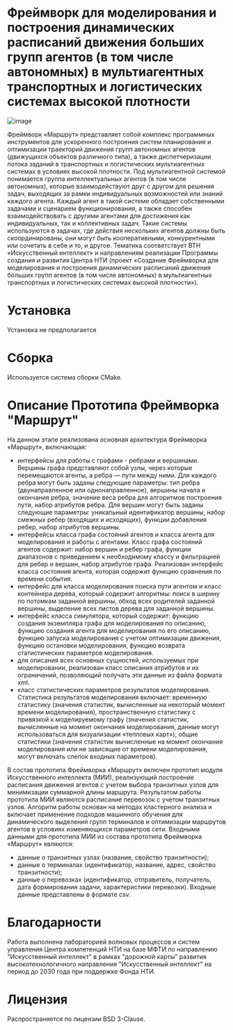 # Фреймворк для моделирования и построения динамических расписаний движения больших групп агентов (в том числе автономных) в мультиагентных транспортных и логистических системах высокой плотности 
![image](https://github.com/user-attachments/assets/decbcd53-5c54-444c-a314-4185e7d59a16)

Фреймворк «Маршрут» представляет собой комплекс программных инструментов для ускоренного построения систем планирования и оптимизации траекторий движения групп автономных агентов (движущихся объектов различного типа), а также диспетчеризации потока заданий в транспортных и логистических мультиагентных системах в условиях высокой плотности. Под мультиагентной системой понимается группа интеллектуальных агентов (в том числе автономных), которые взаимодействуют друг с другом для решения задач, выходящих за рамки индивидуальных возможностей или знаний каждого агента. Каждый агент в такой системе обладает собственными задачами и сценарием функционирования, а также способен взаимодействовать с другими агентами для достижения как индивидуальных, так и коллективных задач. Такие системы используются в задачах, где действия нескольких агентов должны быть скоординированы, они могут быть кооперативными, конкурентными или сочетать в себе и то, и другое. Тематика соответствует ВТН «Искусственный интеллект» и направлениям реализации Программы создания и развития Центра НТИ (проект «Создание Фреймворка для моделирования и построения динамических расписаний движения больших групп агентов (в том числе автономных) в мультиагентных транспортных и логистических системах высокой плотности»).

# Установка
Установка не предполагается

# Сборка
Используется система сборки CMake.

# Описание Прототипа Фреймворка "Маршрут" 
На данном этапе реализована основная архитектура Фреймворка «Маршрут», включающая:
- интерфейсы для работы с графами - ребрами и вершинами. Вершины графа представляют собой узлы, через которые перемещаются агенты, а ребра — пути между ними. Для каждого ребра могут быть заданы следующие параметры: тип ребра (двунаправленное или однонаправленное), вершины начала и окончания ребра, значение веса ребра для алгоритмов построения пути, набор атрибутов ребра. Для вершин могут быть заданы следующие параметры: уникальный идентификатор вершины, набор смежных ребер (входящих и исходящих), функции добавления ребер, набор атрибутов вершины.
- интерфейсы класса графа состояний агентов и класса агента для моделирования и работы с агентами. Класс графа состояний агентов содержит: набор вершин и ребер графа, функции диапазонов с приведением к необходимому классу и фильтрацией для ребер и вершин, набор атрибутов графа. Реализован интерфейс класса состояния агента, которая содержит функцию сравнения по времени события.
- интерфейс для класса моделирования поиска пути агентом и класс контейнера дерева, который содержит алгоритмы: поиск в ширину по потомкам заданной вершины, обход всех родителей заданной вершины, выделение всех листов дерева для заданной вершины.
- интерфейс класса симулятора, который содержит: функцию создания экземпляра графа для моделирования по описанию, функцию создания агента для моделирования по его описанию, функцию запуска моделирования с учетом оптимизации движения, функцию остановки моделирования, функцию возврата статистических параметров моделирования.
- для описания всех основных сущностей, используемых при моделировании, реализован класс описания атрибутов и их ограничений, позволяющий получать эти данные из файла формата xml. 
- класс статистических параметров результатов моделирования. Статистика результатов моделирования включает: временную статистику (значения статистик, вычисленные на некоторый момент времени моделирования), пространственную статистику с привязкой к моделируемому графу (значения статистик, вычисленные на момент окончания моделирования, данные могут использоваться для визуализации «тепловых карт»), общие статистики (значения статистик вычисленные на момент окончания моделирования или не зависящие от времени моделирования, могут включать слепок входных параметров).
  
В состав прототипа Фреймворка «Маршрут» включен прототип модуля Искусственного интеллекта (МИИ), реализующий построение расписания движения агентов с учетом выбора транзитных узлов для минимизации суммарной длины маршрута. Результатом работы прототипа МИИ являются расписание перевозок с учетом транзитных узлов. Алгоритм работы основан на методах кластерного анализа и включает применение подходов машинного обучения для динамического выделения групп терминалов и оптимизации маршрутов агентов в условиях изменяющихся параметров сети. 
Входными данными для прототипа МИИ из состава прототипа Фреймворка «Маршрут» являются:
- данные о транзитных узлах (название, свойство транзитности);
- данные о терминалах (идентификатор, название, адрес, свойство транзитности);
- данные о перевозках (идентификатор, отправитель, получатель, дата формирования задачи, характеристики перевозки). 
Входные данные представлены в формате csv.

# Благодарности
Работа выполнена лабораторией волновых процессов и систем управления Центра компетенций НТИ на базе МФТИ по направлению "Искусственный интеллект" в рамках "дорожной карты" развития высокотехнологичного направления "Искусственный интеллект" на период до 2030 года при поддержке Фонда НТИ.

# Лицензия
Распространяется по лицензии BSD 3-Clause.
